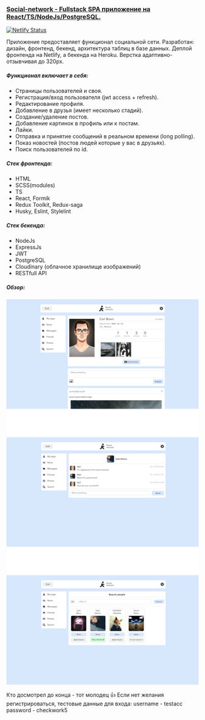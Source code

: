 ### [Social-network - Fullstack SPA приложение на React/TS/NodeJs/PostgreSQL.](https://stalise-social-network.netlify.app)
[![Netlify Status](https://api.netlify.com/api/v1/badges/a968a3d3-00be-4277-96e7-dfcfc429a724/deploy-status?branch=main)](https://app.netlify.com/sites/stalise-social-network/deploys)

Приложение предоставляет функционал социальной сети. Разработан: дизайн, фронтенд, бекенд, архитектура таблиц в базе данных. Деплой фронтенда на Netlify, а бекенда на Heroku.
Верстка адаптивно-отзывчивая до 320px.

##### Функционал включает в себя:
* Страницы пользователей и своя.
* Регистрация/вход пользователя (jwt access + refresh).
* Редактирование профиля.
* Добавление в друзья (имеет несколько стадий).
* Создание/удаление постов.
* Добавление картинок в профиль или к постам.
* Лайки.
* Отправка и принятие сообщений в реальном времени (long polling).
* Показ новостей (постов людей которые у вас в друзьях).
* Поиск пользователей по id.

##### Стек фронтенда:
* HTML
* SCSS(modules)
* TS
* React, Formik
* Redux Toolkit, Redux-saga
* Husky, Eslint, Stylelint

##### Стек бекенда:
* NodeJs
* ExpressJs
* JWT
* PostgreSQL
* Cloudinary (облачное хранилище изображений)
* RESTfull API

##### Обзор:
![screenshots](./client/public/images/SOCIAL_FON.png)

Кто досмотрел до конца - тот молодец 👍
Если нет желания регистрироваться, тестовые данные для входа:
username - testacc
password - checkwork5

